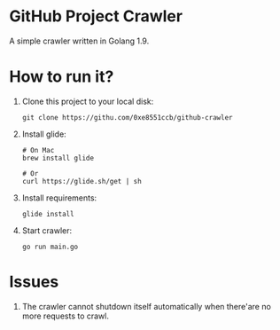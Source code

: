 GitHub Project Crawler
==========================

A simple crawler written in Golang 1.9.


# How to run it?

1. Clone this project to your local disk:

    ```
    git clone https://githu.com/0xe8551ccb/github-crawler
    ```

2. Install glide:

    ```
    # On Mac
    brew install glide

    # Or
    curl https://glide.sh/get | sh
    ```

3. Install requirements:

    ```
    glide install
    ```

4. Start crawler:

    ```
    go run main.go
    ```

# Issues

1. The crawler cannot shutdown itself automatically when there'are no more requests to crawl.